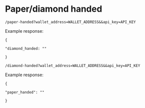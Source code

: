 # Paper/diamond handed

`/paper-handed?wallet_address=WALLET_ADDRESS&&api_key=API_KEY`

Example response:

`{`

`"diamond_handed: ""`

`}`



`/diamond-handed?wallet_address=WALLET_ADDRESS&&api_key=API_KEY`

Example response:

`{`

`"paper_handed": ""`

`}`
